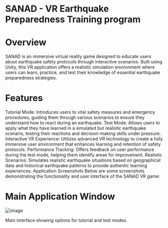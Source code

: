 # SANAD - VR Earthquake Preparedness Training program
# Overview
SANAD is an immersive virtual reality game designed to educate users about earthquake safety protocols through interactive scenarios. Built using Unity, this VR application offers a realistic simulation environment where users can learn, practice, and test their knowledge of essential earthquake preparedness strategies.
# Features
Tutorial Mode: Introduces users to vital safety measures and emergency procedures, guiding them through various scenarios to ensure they understand how to react during an earthquake. Test Mode: Allows users to apply what they have learned in a simulated but realistic earthquake scenario, testing their reactions and decision-making skills under pressure. Interactive VR Experience: Utilizes advanced VR technology to create a fully immersive user environment that enhances learning and retention of safety protocols. Performance Tracking: Offers feedback on user performance during the test mode, helping them identify areas for improvement. Realistic Scenarios: Simulates realistic earthquake situations based on geographical data and historical earthquake patterns to provide authentic learning experiences. Application Screenshots Below are some screenshots demonstrating the functionality and user interface of the SANAD VR game:
# Main Application Window
![image](https://github.com/alhassan-alshareef/SANAD/assets/174230485/4c7a19c1-0738-4882-af4b-a26e1c240971)

Main interface showing options for tutorial and test modes.
